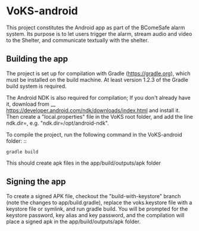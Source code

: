 VoKS-android
============

This project constitutes the Android app as part of the BComeSafe alarm system. Its purpose is to let users trigger the alarm, stream audio and video to the Shelter, and communicate textually with the shelter.



Building the app
----------------

The project is set up for compilation with Gradle (https://gradle.org), which must be installed on the build machine. At least version 1.2.3 of the Gradle build system is required.

The Android NDK is also required for compilation; If you don't already have it, download from __ https://developer.android.com/ndk/downloads/index.html and install it. Then create a "local.properties" file in the VoKS root folder, and add the line ndk.dir=<path-to-android-ndk>, e.g. "ndk.dir=/opt/android-ndk".

To compile the project, run the following command in the VoKS-android folder: ::

	gradle build

This should create apk files in the app/build/outputs/apk folder



Signing the app
---------------

To create a signed APK file, checkout the "build-with-keystore" branch (note the changes to app/build.gradle), replace the voks.keystore file with a keystore file or symlink, and run gradle build. You will be prompted for the keystore password, key alias and key password, and the compilation will place a signed apk in the app/build/outputs/apk folder.
